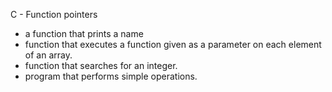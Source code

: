 C - Function pointers

- a function that prints a name
- function that executes a function given as a parameter on each element of an array.
- function that searches for an integer.
- program that performs simple operations.

